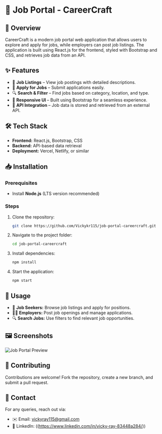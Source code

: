 # 🚀 Job Portal - CareerCraft

## 📌 Overview
CareerCraft is a modern job portal web application that allows users to explore and apply for jobs, while employers can post job listings. The application is built using React.js for the frontend, styled with Bootstrap and CSS, and retrieves job data from an API.

## ✨ Features
- 🏢 **Job Listings** – View job postings with detailed descriptions.
- 📄 **Apply for Jobs** – Submit applications easily.
- 🔍 **Search & Filter** – Find jobs based on category, location, and type.
- 🎨 **Responsive UI** – Built using Bootstrap for a seamless experience.
- 📡 **API Integration** – Job data is stored and retrieved from an external API.

## 🛠️ Tech Stack
- **Frontend:** React.js, Bootstrap, CSS
- **Backend:** API-based data retrieval
- **Deployment:** Vercel, Netlify, or similar

## 📥 Installation
### Prerequisites
- Install **Node.js** (LTS version recommended)

### Steps
1. Clone the repository:
   ```sh
   git clone https://github.com/Vickykr115/job-portal-careercraft.git
   ```
2. Navigate to the project folder:
   ```sh
   cd job-portal-careercraft
   ```
3. Install dependencies:
   ```sh
   npm install
   ```
4. Start the application:
   ```sh
   npm start
   ```

## 🎯 Usage
- 🏃 **Job Seekers:** Browse job listings and apply for positions.
- 👨‍💼 **Employers:** Post job openings and manage applications.
- 🔍 **Search Jobs:** Use filters to find relevant job opportunities.

## 🖼️ Screenshots
![Job Portal Preview](https://via.placeholder.com/800x400)

## 🤝 Contributing
Contributions are welcome! Fork the repository, create a new branch, and submit a pull request.


## 📧 Contact
For any queries, reach out via:
- ✉️ Email: vickyray115@gmail.com
- 💼 LinkedIn: ((https://www.linkedin.com/in/vicky-ray-83448a284/))


